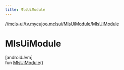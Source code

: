 ```yaml
---
title: MlsUiModule
---
```

//[mcls-ui](../../../index.html)/[tv.mycujoo.mclsui](../index.html)/[MlsUiModule](index.html)/[MlsUiModule](-mls-ui-module.html)



# MlsUiModule



[androidJvm]\
fun [MlsUiModule](-mls-ui-module.html)()




